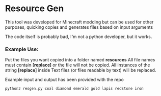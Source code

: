 # Resource Gen
This tool was developed for Minecraft modding but can be used for other purposes, quicking copies and generates files based on input arguments

The code itself is probably bad, I'm not a python developer, but it works.

### Example Use:
Put the files you want copied into a folder named **resources** All file names must contain **[replace]** or the file will not be copied. All instances of the string **[replace]**  inside Text files (or files readable by text) will be replaced. 

Example input and output has been provided with the repo

    python3 resgen.py coal diamond emerald gold lapis redstone iron

